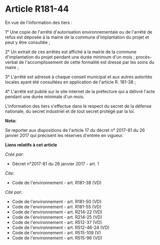 # Article R181-44

En vue de l'information des tiers :

1° Une copie de l'arrêté d'autorisation environnementale ou de l'arrêté de refus est déposée à la mairie de la commune
d'implantation du projet et peut y être consultée ;

2° Un extrait de ces arrêtés est affiché à la mairie de la commune d'implantation du projet pendant une durée minimum d'un
mois ; procès-verbal de l'accomplissement de cette formalité est dressé par les soins du maire ;

3° L'arrêté est adressé à chaque conseil municipal et aux autres autorités locales ayant été consultées en application de
l'article R. 181-38 ;

4° L'arrêté est publié sur le site internet de la préfecture qui a délivré l'acte pendant une durée minimale d'un mois.

L'information des tiers s'effectue dans le respect du secret de la défense nationale, du secret industriel et de tout secret
protégé par la loi.

**Nota:**

Se reporter aux dispositions de l'article 17 du décret n° 2017-81 du 26 janvier 2017 qui précisent les réserves d'entrée en
vigueur.

**Liens relatifs à cet article**

_Créé par_:

  - Décret n°2017-81 du 26 janvier 2017 - art. 1

_Cite_:

  - Code de l'environnement - art. R181-38 (VD)

_Cité par_:

  - Code de l'environnement - art. R181-50 (VD)
  - Code de l'environnement - art. R181-55 (VD)
  - Code de l'environnement - art. R214-22 (VD)
  - Code de l'environnement - art. R214-25 (VD)
  - Code de l'environnement - art. R512-37 (VD)
  - Code de l'environnement - art. R512-46-24 (VD)
  - Code de l'environnement - art. R515-109 (V)
  - Code de l'environnement - art. R515-96 (VD)
